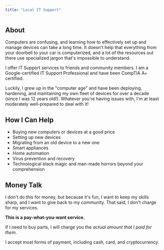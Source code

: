 ```yaml
---
title: "Local IT Support"
---
```


## About

Computers are confusing, and learning how to effectively set up and manage devices can take a long time. It doesn't help that everything from your doorbell to your car is computerized, and a lot of the resources out there use specialized jargon that's impossible to understand.

I offer IT Support services to friends and community members. I am a Google-certified IT Support Professional and have been CompTIA A+ certified.

Luckily, I grew up in the "computer age" and have been deploying, hardening, and maintaining my own fleet of devices for over a decade (since I was 12 years old!). Whatever you're having issues with, I'm at least moderately well-prepared to deal with it! 

## How I Can Help

- Buying new computers or devices at a good price
- Setting up new devices
- Migrating from an old device to a new one
- Smart appliances
- Home automation
- Virus prevention and recovery
- Technological black magic and man-made horrors beyond your comprehension

## Money Talk

I don't do this for money, but because it's fun, I want to keep my skills sharp, and I want to give back to my community. That said, I don't charge for my services.

**This is a pay-what-you-want service.**

If I need to buy parts, I will charge you the *actual amount that I paid for them*.

I accept most forms of payment, including cash, card, and cryptocurrency.